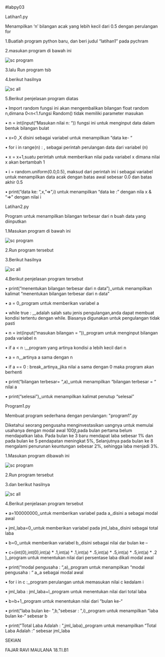 #labpy03



Latihan1.py

Menampilkan ‘n’ bilangan acak yang lebih kecil dari 0.5 dengan perulangan for

1.Buatlah program python baru, dan beri judul “latihan1” pada pychram

2.masukan program di bawah ini

![sc 
program](https://user-images.githubusercontent.com/44745895/53285839-5315b900-3798-11e9-9be4-7968b139a522.png)


3.lalu Run program tsb

4.berikut hasilnya

![sc 
all](https://user-images.githubusercontent.com/44745895/53285845-632d9880-3798-11e9-90cf-2f0e5584d63d.png)


5.Berikut penjelasan program diatas

•	Import random fungsi ini akan mengembalikan bilangan float random n,dimana 0<n<1.fungsi Random() tidak memiliki parameter masukan

•	n = int(input(“Masukan nilai n: “)) fungsi ini untuk menginput data dalam bentuk bilangan bulat

•	x=0 ,X disini sebagai variabel untuk menampilkan “data ke- “

•	for i in range(n) : , sebagai perintah perulangan data dari variabel (n)

•	x = x+1,suatu perintah untuk memberikan nilai pada variabel x dimana nilai x akan bertambah 1 

•	i = random.uniform(0.0,0.5), maksud dari perintah ini i sebagai variabel untuk menampilkan data acak dengan batas awal sebesar 0.0 dan batas akhir 0.5

•	print(“data ke: “,x,”=>”,i) untuk menampilkan “data ke :” dengan nila x & “=>” dengan nilai i


Latihan2.py

Program untuk menampilkan bilangan terbesar dari n buah data yang diinputkan

1.Masukan program di bawah ini

![sc 
program](https://user-images.githubusercontent.com/44745895/53285850-73de0e80-3798-11e9-805d-9e7809dc35d2.png)

2.Run program tersebut

3.Berikut hasilnya

![sc 
all](https://user-images.githubusercontent.com/44745895/53285854-86584800-3798-11e9-8d2e-90364fc05116.png)

4.Berikut penjelasan program tersebut

•	print(“menentukan bilangan terbesar dari n data”),,untuk menampilkan kalimat “menentukan bilangan terbesar dari n data”

•	a = 0,,program untuk memberikan variabel a

•	while true : ,,,adalah salah satu jenis pengulangan,anda dapat membuat kondisi tertentu dengan while. Biasanya digunakan untuk pengulangan tidak pasti

•	n = int(input(“masukan bilangan = “)),,program untuk menginput bilangan pada variabel n

•	if a < n :,,,program yang artinya kondisi a lebih kecil dari n

•	a = n,,,artinya a sama dengan n

•	if a == 0 : break,,artinya,,jika nilai a sama dengan 0 maka program akan berhenti

•	print(“bilangan terbesar= “,a),,untuk menampilkan “bilangan terbesar = “ nilai a

•	print(“selesai”),,untuk menampilkan kalimat penutup “selesai”




Program1.py

Membuat program sederhana dengan perulangan: "program1".py

Diketahui seorang pengusaha menginvestasikan uangnya untuk memulai usahanya dengan modal awal 100jt,pada bulan pertama belum mendapatkan laba. Pada bulan ke 3 baru mendapat laba sebesar 1% dan pada bulan ke 5 pendapatan meningkat 5%, Selanjutnya pada bulan ke 8 mengalami penurunan keuntungan sebesar 2%, sehingga laba menjadi 3%.

1.Masukan program dibawah ini

![sc 
program](https://user-images.githubusercontent.com/44745895/53285859-9bcd7200-3798-11e9-9e14-7cbd323982c1.png)


2.Run program tersebut

3.dan berikut hasilnya

![sc 
all](https://user-images.githubusercontent.com/44745895/53285861-a6880700-3798-11e9-9175-4cf8ac6c81b1.png)

4.Berikut penjelasan program tersebut

•	a=100000000,,untuk memberikan variabel pada a,,disini a sebagai modal awal

•	jml_laba=0,,untuk memberikan variabel pada jml_laba,,disini sebagai  total laba

•	b=0,,untuk memberikan variabel b,,disini sebagai nilai dar bulan ke –

•	c=(int(0),int(0),int(a) * .1,int(a) * .1,int(a) * .5,int(a) * .5,int(a) * .5,int(a) * .2 ),,program untuk menentukan nilai dari persentase laba dikali modal awal

•	print(“modal pengusaha : “,a),,program untuk menampilkan “modal pengusaha : “ a,,a sebagai modal awal

•	for i in c :,,program perulangan untuk memasukan nilai c kedalam i

•	jml_laba : jml_laba+I,,program untuk menentukan nilai dari total laba

•	b=b+1,,program untuk menentukan nilai dari “bulan ke-“

•	print("laba bulan ke- ",b,"sebesar : ",i),,program untuk menampilkan “laba bulan ke-“ sebesar b

•	print("Total Laba Adalah : ",jml_laba),,program untuk menampilkan “Total Laba Adalah :” sebesar jml_laba


SEKIAN 

FAJAR RAVI MAULANA
18.TI.B1
    







